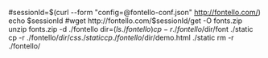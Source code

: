 #sessionId=$(curl --form "config=@fontello-conf.json" http://fontello.com/)
echo $sessionId
#wget http://fontello.com/$sessionId/get -O fonts.zip
unzip fonts.zip -d ./fontello
dir=$(ls ./fontello)
cp -r ./fontello/$dir/font ./static
cp -r ./fontello/$dir/css ./static
cp ./fontello/$dir/demo.html ./static
rm -r ./fontello/
